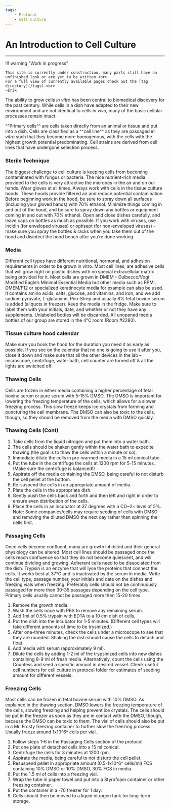 ```yaml
---
tags:
    - Protocol
    - Cell Culture
---
```


# An Introduction to Cell Culture

---

!!! warning "Work in progress"

    This site is currently under construction, many parts still have an unfinished look or are yet to be written.<br>
    For a full view of currently available pages check out the [tag directory](/tags).<br>
    ~Erik

The ability to grow cells *in vitro* has been central to biomedical discovery for the past century. While cells in a dish have adapted to their new environment and are not identical to cells *in vivo*, many of the basic cellular processes remain intact. 

^^Primary cells^^ are cells taken directly from an animal or tissue and put into a dish.  Cells are classified as a ^^cell line^^ as they are passaged *in vitro* such that they become more homogenous, with the cells with the highest growth potential predominating.  Cell strains are derived from cell lines that have undergone selection process. 

### Sterile Technique
The biggest challenge to cell culture is keeping cells from becoming contaminated with fungus or bacteria.  The nice nutrient-rich media provided to the cells is very attractive the microbes in the air and on our hands.  Wear gloves at all times.   Always work with cells in the tissue culture hoods.  These hoods provide filtered air and reduce potential contamination.  Before beginning work in the hood, be sure to spray down all surfaces (including your gloved hands) with 70% ethanol.  Minimize things coming in and out of the hood, and be sure to spray down any bottles or equipment coming in and out with 70% ethanol.  Open and close dishes carefully, and leave caps on bottles as much as possible. If you work with viruses, use incidin (for enveloped viruses) or optisept (for non-enveloped viruses) - make sure you spray the bottles & racks when you take them out of the hood and disinfect the hood bench after you’re done working. 

### Media
Different cell types have different nutritional, hormonal, and adhesion requirements in order to be grown in vitro.  Most cell lines, are adhesive cells that will grow right on plastic dishes with no special extracellular matrix being provided for it.  Most cells are grown in DMEM – Dulbecco/Vogt Modified Eagle’s Minimal Essential Media but other media such as RPMI, DMEM/F12 or specialized keratinocyte media for example can also be used.  It contains amino acids, salts, glucose, and vitamins, and iron, and we add sodium pyruvate, L-glutamine, Pen-Strep and usually 8% fetal bovine serum is added (aliquots in freezer). Keep the media in the fridge. Make sure to label them with your initials, date, and whether or not they have any supplements. Unlabeled bottles will be discarded. All unopened media bottles of our group are stored in the 4°C room (Room #2280).

### Tissue culture hood calendar
Make sure you book the hood for the duration you need it as early as possible. If you see on the calendar that no one is going to use it after you, close it down and make sure that all the other devices in the lab – microscope, centrifuge, water bath, cell counter are turned off & all the lights are switched off.

### Thawing Cells
Cells are frozen in either media containing a higher percentage of fetal bovine serum or pure serum with 5-15% DMSO.  The DMSO is important for lowering the freezing temperature of the cells, which allows for a slower freezing process.  This slow freeze keeps ice crystals from forming and puncturing the cell membrane.  The DMSO can also be toxic to the cells, though, so they should be removed from the media with DMSO quickly.  


### Thawing Cells (Cont)

1.	Take cells from the liquid nitrogen and put them into a water bath. 
2.	The cells should be shaken gently within the water bath to expedite thawing (the goal is to thaw the cells within a minute or so).
3.	Immediate dilute the cells in pre-warmed media in a 15 ml conical tube.
4.	Put the tube in the centrifuge the cells at 1200 rpm for 5-15 minutes.  (Make sure the centrifuge is balanced!)
5.	Aspirate off the media containing the DMSO, being careful to not disturb the cell pellet at the bottom.
6.	Re-suspend the cells in an appropriate amount of media.
7.	Plate the cells in the appropriate dish.  
8.	Gently push the cells back and forth and then left and right in order to ensure even distribution of the cells.
9.	Place the cells in an incubator at 37 degrees with a CO~2~ level of 5%.
Note: Some companies/cells may require seeding of cells with DMSO and removing the diluted DMSO the next day rather than spinning the cells first.

### Passaging Cells
Once cells become confluent, many are growth inhibited and their general physiology can be altered.  Most cell lines should be passaged once the cells reach confluence so that they do not become quiescent, and will continue dividing and growing.   Adherent cells need to be dissociated from the dish.  Trypsin is an enzyme that will lyse the proteins that connect the cells.  It works best at 37°C and is inactivated by the serum in media.  Write the cell type, passage number, your initials and date on the dishes and freezing vials when freezing. Preferably cells should not be continuously passaged for more then 30-35 passages depending on the cell type. Primary cells usually cannot be passaged more then 15-20 times.  

1.	Remove the growth media.
2.	Wash the cells once with PBS to remove any remaining serum.
3.	Add 1ml of 0.5% trypsin with EDTA to a 10 cm dish of cells.
4.	Put the dish into the incubator for 1-5 minutes.  (Different cell types will take different amounts of time to be trysinized.)
5.	After one-three minutes, check the cells under a microscope to see that they are rounded. Shaking the dish should cause the cells to detach and float.
6.	Add media with serum (approximately 9 ml).
7.	Dilute the cells by adding 1-2 ml of the trypsinized cells into new dishes containing 8-9 ml of fresh media. Alternatively, count the cells using the Countess and seed a specific amount in desired vessel. Check useful cell numbers for cell culture in protocol folder for estimates of seeding amount for different vessels.

### Freezing Cells
Most cells can be frozen in fetal bovine serum with 10% DMSO.  As explained in the thawing section, DMSO lowers the freezing temperature of the cells, slowing freezing and helping prevent ice crystals.  The cells should be put in the freezer as soon as they are in contact with the DMSO, though, because the DMSO can be toxic to them.  The vial of cells should also be put in a Mr. Frosty freezing container to further slow the freezing process. Usually freeze around 1x10^6^ cells per vial.

1.	Follow steps 1-6 in the Passaging Cells section of the protocol.
2.	Put one plate of detached cells into a 15 ml conical.
3.	Centrifuge the cells for 3 minutes at 1200 rpm.
4.	Aspirate the media, being careful to not disturb the cell pellet.
5.	Resuspend pellet in appropriate amount (0.5-1x10^6^ cells/ml) FCS containing 10% DMSO or 10% DMSO, 30% FCS in media.
6.	Put the 1.5 ml of cells into a freezing vial.
7.	Wrap the tube in paper towel and put into a Styrofoam container or other freezing container.
8.	Put the container in a -70 freezer for 1 day.
9.	Cells should then be moved to a liquid nitrogen tank for long-term storage.

